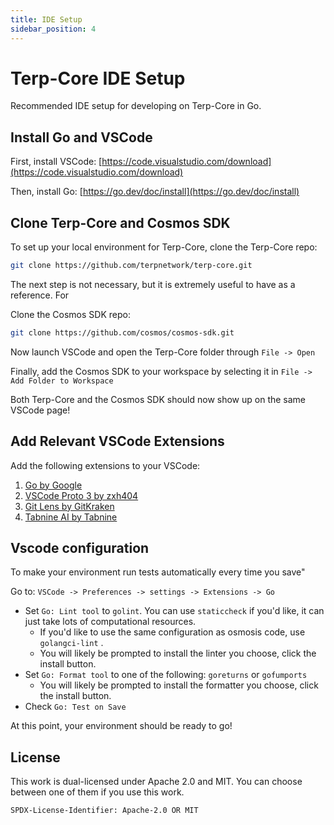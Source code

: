 ```yaml
---
title: IDE Setup
sidebar_position: 4
---
```

# Terp-Core IDE Setup
Recommended IDE setup for developing on Terp-Core in Go.

## Install Go and VSCode

First, install VSCode: [https://code.visualstudio.com/download](https://code.visualstudio.com/download)

Then, install Go: [https://go.dev/doc/install](https://go.dev/doc/install)

## Clone Terp-Core and Cosmos SDK
To set up your local environment for Terp-Core, clone the Terp-Core repo:

```bash
git clone https://github.com/terpnetwork/terp-core.git
```

The next step is not necessary, but it is extremely useful to have as a reference. For

Clone the Cosmos SDK repo:
```bash
git clone https://github.com/cosmos/cosmos-sdk.git
```

Now launch VSCode and open the Terp-Core folder through `File -> Open`

Finally, add the Cosmos SDK to your workspace by selecting it in `File -> Add Folder to Workspace`

Both Terp-Core and the Cosmos SDK should now show up on the same VSCode page!

## Add Relevant VSCode Extensions
Add the following extensions to your VSCode:
1. [Go by Google](https://marketplace.visualstudio.com/items?itemName=golang.Go)
2. [VSCode Proto 3 by zxh404](https://marketplace.visualstudio.com/items?itemName=zxh404.vscode-proto3)
3. [Git Lens by GitKraken](https://marketplace.visualstudio.com/items?itemName=eamodio.gitlens)
4. [Tabnine AI by Tabnine](https://marketplace.visualstudio.com/items?itemName=TabNine.tabnine-vscode)

## Vscode configuration

To make your environment run tests automatically every time you save"

Go to: `VSCode -> Preferences -> settings -> Extensions -> Go`

* Set `Go: Lint tool` to `golint`. You can use `staticcheck` if you'd like, it can just take lots of computational resources.
    * If you'd like to use the same configuration as osmosis code, use `golangci-lint` .
    * You will likely be prompted to install the linter you choose, click the install button.
* Set `Go: Format tool` to one of the following: `goreturns` or `gofumports`
    * You will likely be prompted to install the formatter you choose, click the install button.
* Check `Go: Test on Save`


At this point, your environment should be ready to go!

## License

This work is dual-licensed under Apache 2.0 and MIT.
You can choose between one of them if you use this work.

`SPDX-License-Identifier: Apache-2.0 OR MIT`
